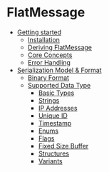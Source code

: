 # FlatMessage

- [Getting started](chapter-1/getting_started.md)   
  - [Installation](chapter-1/installation.md)
  - [Deriving FlatMessage](chapter-1/deriving_flatmessage.md)
  - [Core Concepts](chapter-1/core_concepts.md)
  - [Error Handling](chapter-1/error_handling.md)
- [Serialization Model & Format](chapter-2/serialization_model.md)
  - [Binary Format](chapter-2/binary_format.md)
  - [Supported Data Type](chapter-2/supported_data_types.md)
    - [Basic Types](chapter-2/supported_data_types/basic_types.md)
    - [Strings](chapter-2/supported_data_types/strings.md)
    - [IP Addresses](chapter-2/supported_data_types/ip.md)
    - [Unique ID](chapter-2/supported_data_types/unique_id.md)
    - [Timestamp](chapter-2/supported_data_types/timestamp.md)
    - [Enums](chapter-2/supported_data_types/enums.md)
    - [Flags](chapter-2/supported_data_types/flags.md)
    - [Fixed Size Buffer](chapter-2/supported_data_types/fixed_size_buffer.md)
    - [Structures](chapter-2/supported_data_types/structs.md)
    - [Variants](chapter-2/supported_data_types/variants.md)
  <!-- - [Builder API](chapter-2/builder_api.md)
  - [FlatMessage Buffer](chapter-2/flat_message_buffer.md) -->
<!-- - [Advanced Features](chapter-3/versioning.md)
  - [Versioning](chapter-3/versioning.md)
  - [Type Interchangeability](chapter-3/type_interchangeability.md)
  - [Metadata and Introspection](chapter-3/metadata_and_introspection.md)
  - [Sealed vs Non-Sealed Enums](chapter-3/sealed_vs_non_sealed_enums.md)
  - [Checksums and Validation](chapter-3/checksums_and_validation.md)
  - [Field Attributes](chapter-3/field_attributes.md)
- [Practical Usage](chapter-4/performance_optimization.md)
  - [Performance Optimization](chapter-4/performance_optimization.md)
  - [Real-World Patterns](chapter-4/real_world_patterns.md)
  - [Migration Strategies](chapter-4/migration_strategies.md)
  - [Troubleshooting](chapter-4/troubleshooting.md)
- [Benchmarks & Performance](chapter-5/benchmarks.md)
  - [Performance Comparison](chapter-5/performance_comparison.md)
  - [Memory Usage](chapter-5/memory_usage.md) -->
